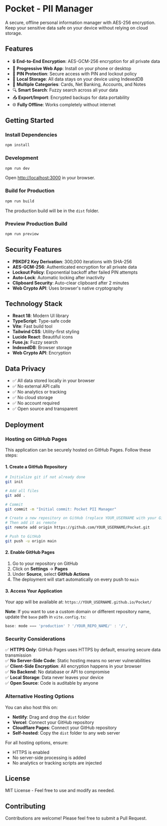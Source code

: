 # Pocket - PII Manager

A secure, offline personal information manager with AES-256 encryption. Keep your sensitive data safe on your device without relying on cloud storage.

## Features

- 🔒 **End-to-End Encryption**: AES-GCM-256 encryption for all private data
- 📱 **Progressive Web App**: Install on your phone or desktop
- 🔐 **PIN Protection**: Secure access with PIN and lockout policy
- 💾 **Local Storage**: All data stays on your device using IndexedDB
- 📂 **Multiple Categories**: Cards, Net Banking, Accounts, and Notes
- 🔍 **Smart Search**: Fuzzy search across all your data
- 📤 **Export/Import**: Encrypted backups for data portability
- 🌐 **Fully Offline**: Works completely without internet

## Getting Started

### Install Dependencies

```bash
npm install
```

### Development

```bash
npm run dev
```

Open [http://localhost:3000](http://localhost:3000) in your browser.

### Build for Production

```bash
npm run build
```

The production build will be in the `dist` folder.

### Preview Production Build

```bash
npm run preview
```

## Security Features

- **PBKDF2 Key Derivation**: 300,000 iterations with SHA-256
- **AES-GCM-256**: Authenticated encryption for all private data
- **Lockout Policy**: Exponential backoff after failed PIN attempts
- **Auto-Lock**: Automatic locking after inactivity
- **Clipboard Security**: Auto-clear clipboard after 2 minutes
- **Web Crypto API**: Uses browser's native cryptography

## Technology Stack

- **React 18**: Modern UI library
- **TypeScript**: Type-safe code
- **Vite**: Fast build tool
- **Tailwind CSS**: Utility-first styling
- **Lucide React**: Beautiful icons
- **Fuse.js**: Fuzzy search
- **IndexedDB**: Browser storage
- **Web Crypto API**: Encryption

## Data Privacy

- ✅ All data stored locally in your browser
- ✅ No external API calls
- ✅ No analytics or tracking
- ✅ No cloud storage
- ✅ No account required
- ✅ Open source and transparent

## Deployment

### Hosting on GitHub Pages

This application can be securely hosted on GitHub Pages. Follow these steps:

#### 1. Create a GitHub Repository

```bash
# Initialize git if not already done
git init

# Add all files
git add .

# Commit
git commit -m "Initial commit: Pocket PII Manager"

# Create a new repository on GitHub (replace YOUR_USERNAME with your GitHub username)
# Then add it as remote
git remote add origin https://github.com/YOUR_USERNAME/Pocket.git

# Push to GitHub
git push -u origin main
```

#### 2. Enable GitHub Pages

1. Go to your repository on GitHub
2. Click on **Settings** → **Pages**
3. Under **Source**, select **GitHub Actions**
4. The deployment will start automatically on every push to `main`

#### 3. Access Your Application

Your app will be available at: `https://YOUR_USERNAME.github.io/Pocket/`

**Note**: If you want to use a custom domain or different repository name, update the `base` path in `vite.config.ts`:

```typescript
base: mode === 'production' ? '/YOUR_REPO_NAME/' : '/',
```

### Security Considerations

✅ **HTTPS Only**: GitHub Pages uses HTTPS by default, ensuring secure data transmission  
✅ **No Server-Side Code**: Static hosting means no server vulnerabilities  
✅ **Client-Side Encryption**: All encryption happens in your browser  
✅ **No Backend**: No database or API to compromise  
✅ **Local Storage**: Data never leaves your device  
✅ **Open Source**: Code is auditable by anyone

### Alternative Hosting Options

You can also host this on:

- **Netlify**: Drag and drop the `dist` folder
- **Vercel**: Connect your GitHub repository
- **Cloudflare Pages**: Connect your GitHub repository
- **Self-hosted**: Copy the `dist` folder to any web server

For all hosting options, ensure:
- HTTPS is enabled
- No server-side processing is added
- No analytics or tracking scripts are injected

## License

MIT License - Feel free to use and modify as needed.

## Contributing

Contributions are welcome! Please feel free to submit a Pull Request.

